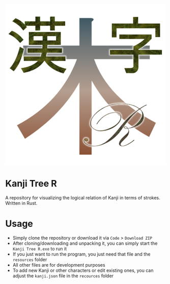 ![Kanji Tree R Logo](\resources\images\KanjiTreeRIcon.png)

# Kanji Tree R

 A repository for visualizing the logical relation of Kanji in terms of strokes. Written in Rust.

# Usage

* Simply clone the repository or download it via `Code` > `Download ZIP`
* After cloning/downloading and unpacking it, you can simply start the `Kanji Tree R.exe` to run it
* If you just want to run the program, you just need that file and the `resources` folder
* All other files are for development purposes
* To add new Kanji or other characters or edit existing ones, you can adjust the `kanji.json` file in the `recources` folder
